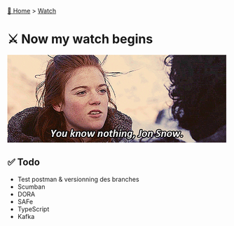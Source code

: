 [🏡 Home](../index.md) > [Watch](index.md)

# ⚔️ Now my watch begins

![youknownothing.gif](..%2Fassets%2Fimg%2Fyouknownothing.gif)

## ✅ Todo

- Test postman & versionning des branches
- Scumban
- DORA
- SAFe
- TypeScript
- Kafka


